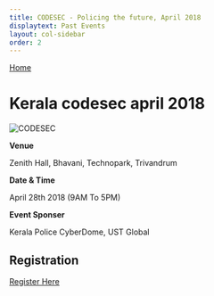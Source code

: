 ```yaml
---
title: CODESEC - Policing the future, April 2018
displaytext: Past Events
layout: col-sidebar
order: 2
---
```


[Home](../index.html)

# Kerala codesec april 2018 

<img src="../assets/images/april2018.jpg" alt="CODESEC" width="auto">

**Venue**

   Zenith Hall, Bhavani, Technopark, Trivandrum

**Date & Time**

   April 28th 2018 (9AM To 5PM)

**Event Sponser**

   Kerala Police CyberDome, UST Global

## Registration    

[Register Here](https://www.eventbrite.com/e/codsec-2018-policing-the-future-tickets-44869486843)    